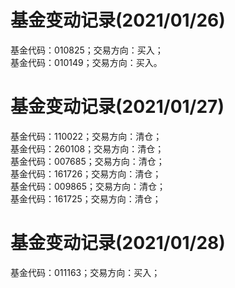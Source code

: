 # 基金变动记录(2021/01/26)  

基金代码：010825；交易方向：买入；  
基金代码：010149；交易方向：买入。  

# 基金变动记录(2021/01/27)  

基金代码：110022；交易方向：清仓；  
基金代码：260108；交易方向：清仓；  
基金代码：007685；交易方向：清仓；  
基金代码：161726；交易方向：清仓；  
基金代码：009865；交易方向：清仓；  
基金代码：161725；交易方向：清仓；  

# 基金变动记录(2021/01/28)  

基金代码：011163；交易方向：买入；  

